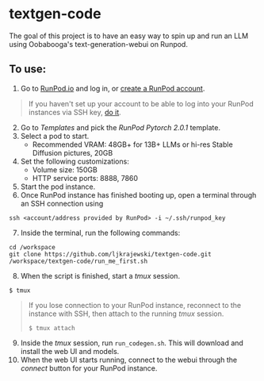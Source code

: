 # textgen-code
The goal of this project is to have an easy way to spin up and run an LLM using Oobabooga's text-generation-webui on Runpod.

## To use:
1. Go to [RunPod.io](https://runpod.io/) and log in, or [create a RunPod account](https://www.runpod.io/console/signup).
> If you haven't set up your account to be able to log into your RunPod instances via SSH key, [do it](https://blog.runpod.io/how-to-set-up-terminal-access-on-runpod/).   
2. Go to _Templates_ and pick the _RunPod Pytorch 2.0.1_ template.
3. Select a pod to start.
   - Recommended VRAM:  48GB+ for 13B+ LLMs or hi-res Stable Diffusion pictures, 20GB
4. Set the following customizations:
   - Volume size: 150GB
   - HTTP service ports: 8888, 7860
5. Start the pod instance.
6. Once RunPod instance has finished booting up, open a terminal through an SSH connection using 
```
ssh <account/address provided by RunPod> -i ~/.ssh/runpod_key
```  
7. Inside the terminal, run the following commands:
```
cd /workspace
git clone https://github.com/ljkrajewski/textgen-code.git
/workspace/textgen-code/run_me_first.sh
```
8. When the script is finished, start a _tmux_ session.
```
$ tmux
```
> If you lose connection to your RunPod instance, reconnect to the instance with SSH, then attach to the running _tmux_ session.
> ```
> $ tmux attach
> ```
9. Inside the _tmux_ session, run ```run_codegen.sh```. This will download and install the web UI and models.
10. When the web UI starts running, connect to the webui through the _connect_ button for your RunPod instance.

